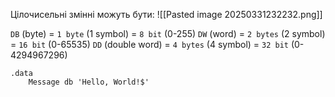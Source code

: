 Цілочисельні змінні можуть бути:
![[Pasted image 20250331232232.png]]

`DB` (byte) = `1 byte` (1 symbol) = `8 bit` (0-255)
`DW` (word) = `2 bytes` (2 symbol) = `16 bit` (0-65535)
`DD` (double word) = `4 bytes` (4 symbol) = `32 bit` (0-4294967296)

```assembly
.data
	Message db 'Hello, World!$'
```